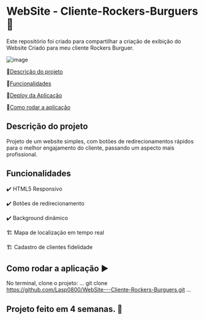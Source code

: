 # WebSite - Cliente-Rockers-Burguers 🍔
Este repositório foi criado para compartilhar a criação de exibição do Website Criado para meu cliente Rockers Burguer.

![image](https://github.com/user-attachments/assets/8c393054-c861-4262-ade8-e1d6ae2be8cd)


🔹[Descrição do projeto](#descrição-do-projeto)

🔹[Funcionalidades](#funcionalidades)

🔹[Deploy da Aplicação](#deploy-da-aplicação-dash)

🔹[Como rodar a aplicação](#como-rodar-a-aplicação-arrow_forward)

## Descrição do projeto

<p aligh="justify">
  Projeto de um website simples, com botões de redirecionamentos rápidos para o melhor engajamento do cliente, passando um aspecto mais profissional.
</p>

## Funcionalidades

✔️ HTML5 Responsivo

✔️ Botões de redirecionamento 

✔️ Background dinâmico 

🏗 Mapa de localização em tempo real

🏗 Cadastro de clientes fidelidade

## Como rodar a aplicação ▶️

No terminal, clone o projeto:
...
git clone https://github.com/Lasp0800/WebSite---Cliente-Rockers-Burguers.git
...

<h2> Projeto feito em 4 semanas. 🤗</h2>
